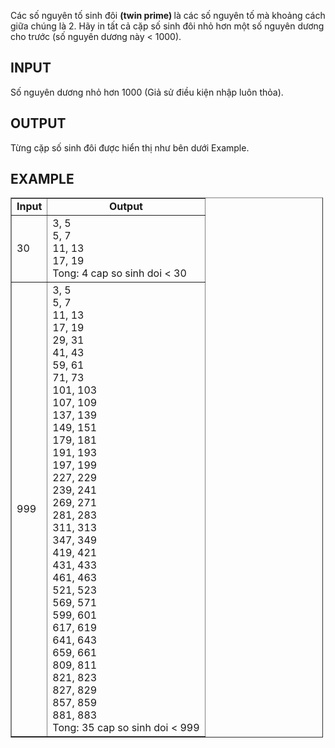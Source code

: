 <div class="problem_description" id="problem_description">
			<p>Các số nguyên tố sinh đôi <strong>(twin prime) </strong> là các số nguyên tố mà khoảng cách giữa chúng là 2. Hãy in tất cả cặp số sinh đôi nhỏ hơn một số nguyên dương cho trước (số nguyên dương này &lt; 1000).</p>


<h2>INPUT</h2>

<p>Số nguyên dương nhỏ hơn 1000 (Giả sử điều kiện nhập luôn thỏa).</p>

<h2>OUTPUT</h2>

<p>Từng cặp số sinh đôi được hiển thị như bên dưới Example.</p>

<h2>EXAMPLE</h2>

<table border="1" cellpadding="1" cellspacing="1" style="width:500px">
	<tbody>
		<tr>
			<td style="text-align:center"><strong>Input</strong></td>
			<td style="text-align:center"><strong>Output</strong></td>
		</tr>
		<tr>
			<td>30</td>
			<td>3, 5<br>
			5, 7<br>
			11, 13<br>
			17, 19<br>
			Tong: 4 cap so sinh doi &lt; 30</td>
		</tr>
		<tr>
			<td>999</td>
			<td>3, 5<br>
			5, 7<br>
			11, 13<br>
			17, 19<br>
			29, 31<br>
			41, 43<br>
			59, 61<br>
			71, 73<br>
			101, 103<br>
			107, 109<br>
			137, 139<br>
			149, 151<br>
			179, 181<br>
			191, 193<br>
			197, 199<br>
			227, 229<br>
			239, 241<br>
			269, 271<br>
			281, 283<br>
			311, 313<br>
			347, 349<br>
			419, 421<br>
			431, 433<br>
			461, 463<br>
			521, 523<br>
			569, 571<br>
			599, 601<br>
			617, 619<br>
			641, 643<br>
			659, 661<br>
			809, 811<br>
			821, 823<br>
			827, 829<br>
			857, 859<br>
			881, 883<br>
			Tong: 35 cap so sinh doi &lt; 999</td>
		</tr>
	</tbody>
</table>
		</div>